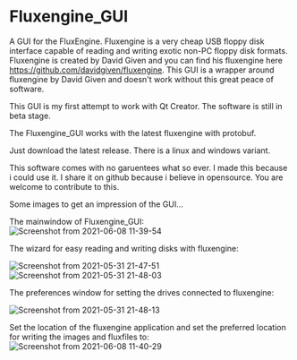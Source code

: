 # Fluxengine_GUI
A GUI for the FluxEngine. Fluxengine is a very cheap USB floppy disk interface capable of reading and writing exotic non-PC floppy disk formats.
Fluxengine is created by David Given and you can find his fluxengine here https://github.com/davidgiven/fluxengine.
This GUI is a wrapper around fluxengine by David Given and doesn't work without this great peace of software.

This GUI is my first attempt to work with Qt Creator. The software is still in beta stage.

The Fluxengine_GUI works with the latest fluxengine with protobuf.

Just download the latest release. There is a linux and windows variant.

This software comes with no garuentees what so ever. I made this because i could use it.
I share it on github because i believe in opensource. You are welcome to contribute to this.

Some images to get an impression of the GUI...

The mainwindow of Fluxengine_GUI:
![Screenshot from 2021-06-08 11-39-54](https://user-images.githubusercontent.com/14984509/121162663-6906f500-c84e-11eb-91ed-0a36306e40fd.png)

The wizard for easy reading and writing disks with fluxengine:

![Screenshot from 2021-05-31 21-47-51](https://user-images.githubusercontent.com/14984509/120235278-f8624600-c259-11eb-8a21-fd52ad9493f8.png)
![Screenshot from 2021-05-31 21-48-03](https://user-images.githubusercontent.com/14984509/120235280-f9937300-c259-11eb-97df-48e8aba640d0.png)

The preferences window for setting the drives connected to fluxengine:

![Screenshot from 2021-05-31 21-48-13](https://user-images.githubusercontent.com/14984509/120235286-fac4a000-c259-11eb-80d7-9ba8800ff380.png)

Set the location of the fluxengine application and set the preferred location for writing the images and fluxfiles to:
![Screenshot from 2021-06-08 11-40-29](https://user-images.githubusercontent.com/14984509/121162705-715f3000-c84e-11eb-93fd-9264f6103721.png)




